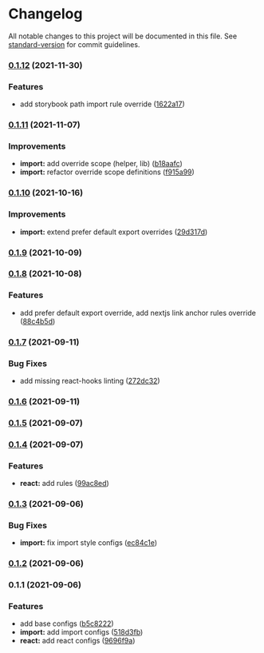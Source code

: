 # Changelog

All notable changes to this project will be documented in this file. See [standard-version](https://github.com/conventional-changelog/standard-version) for commit guidelines.

### [0.1.12](https://github.com/sozonome/eslint-config-sznm/compare/v0.1.11...v0.1.12) (2021-11-30)


### Features

* add storybook path import rule override ([1622a17](https://github.com/sozonome/eslint-config-sznm/commit/1622a17a93cb3fc7e11ca17657903871a94891ee))

### [0.1.11](https://github.com/sozonome/eslint-config-sznm/compare/v0.1.10...v0.1.11) (2021-11-07)


### Improvements

* **import:** add override scope (helper, lib) ([b18aafc](https://github.com/sozonome/eslint-config-sznm/commit/b18aafc8e7eaacb0dbe9cde4de6e48ddcabf5e7e))
* **import:** refactor override scope definitions ([f915a99](https://github.com/sozonome/eslint-config-sznm/commit/f915a99e16f915787f0e297c7927916680ad47ae))

### [0.1.10](https://github.com/sozonome/eslint-config-sznm/compare/v0.1.9...v0.1.10) (2021-10-16)


### Improvements

* **import:** extend prefer default export overrides ([29d317d](https://github.com/sozonome/eslint-config-sznm/commit/29d317d94ac893658224088b323de9974ea71e40))

### [0.1.9](https://github.com/sozonome/eslint-config-sznm/compare/v0.1.8...v0.1.9) (2021-10-09)

### [0.1.8](https://github.com/sozonome/eslint-config-sznm/compare/v0.1.7...v0.1.8) (2021-10-08)


### Features

* add prefer default export override, add nextjs link anchor rules override ([88c4b5d](https://github.com/sozonome/eslint-config-sznm/commit/88c4b5dea0e30318a7a4e80cfb0f80fa9378eb8d))

### [0.1.7](https://github.com/sozonome/eslint-config-sznm/compare/v0.1.6...v0.1.7) (2021-09-11)


### Bug Fixes

* add missing react-hooks linting ([272dc32](https://github.com/sozonome/eslint-config-sznm/commit/272dc32ddb7c3ba22343362b42f08829d3a457f1))

### [0.1.6](https://github.com/sozonome/eslint-config-sznm/compare/v0.1.5...v0.1.6) (2021-09-11)

### [0.1.5](https://github.com/sozonome/eslint-config-sznm/compare/v0.1.4...v0.1.5) (2021-09-07)

### [0.1.4](https://github.com/sozonome/eslint-config-sznm/compare/v0.1.3...v0.1.4) (2021-09-07)


### Features

* **react:** add rules ([99ac8ed](https://github.com/sozonome/eslint-config-sznm/commit/99ac8edbf8ab2671a529a43c49c2fb94c7cc69fc))

### [0.1.3](https://github.com/sozonome/eslint-config-sznm/compare/v0.1.2...v0.1.3) (2021-09-06)


### Bug Fixes

* **import:** fix import style configs ([ec84c1e](https://github.com/sozonome/eslint-config-sznm/commit/ec84c1e6fa3087d95d773544ac3c3ae417dac65e))

### [0.1.2](https://github.com/sozonome/eslint-config-sznm/compare/v0.1.1...v0.1.2) (2021-09-06)

### 0.1.1 (2021-09-06)


### Features

* add base configs ([b5c8222](https://github.com/sozonome/eslint-config-sznm/commit/b5c822218a0af77e53915c3332a482f7ddc45f4e))
* **import:** add import configs ([518d3fb](https://github.com/sozonome/eslint-config-sznm/commit/518d3fb1d5d86704851f557ed26d805dac06e558))
* **react:** add react configs ([9696f9a](https://github.com/sozonome/eslint-config-sznm/commit/9696f9a0659eaa1f96a6b6245a4eef6923617678))
